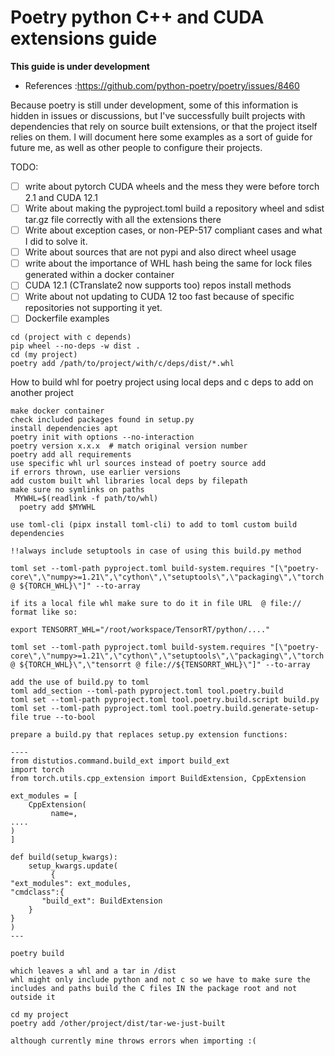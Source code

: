 # Poetry python C++ and CUDA extensions guide

**This guide is under development**



- References :https://github.com/python-poetry/poetry/issues/8460

Because poetry is still under development, some of this information is hidden in issues or discussions, but I've successfully built projects with dependencies that rely on source built extensions, or that the project itself relies on them. I will document here some examples as a sort of guide for future me, as well as other people to configure their projects.

TODO:
- [ ] write about pytorch CUDA wheels and the mess they were before torch 2.1 and CUDA 12.1
- [ ] Write about making the pyproject.toml build a repository wheel and sdist tar.gz file correctly with all the extensions there
- [ ] Write about exception cases, or non-PEP-517 compliant cases and what I did to solve it.
- [ ] Write about sources that are not pypi and also direct wheel usage
- [ ] write about the importance of WHL hash being the same for lock files generated within a docker container
- [ ] CUDA 12.1 (CTranslate2 now supports too) repos install methods
- [ ] Write about not updating to CUDA 12 too fast because of specific repositories not supporting it yet.
- [ ] Dockerfile examples

```
cd (project with c depends)
pip wheel --no-deps -w dist .
cd (my project)
poetry add /path/to/project/with/c/deps/dist/*.whl

```  


How to build whl for poetry project using local deps and c deps to add on another project


```
make docker container
check included packages found in setup.py
install dependencies apt
poetry init with options --no-interaction 
poetry version x.x.x  # match original version number
poetry add all requirements
use specific whl url sources instead of poetry source add
if errors thrown, use earlier versions
add custom built whl libraries local deps by filepath
make sure no symlinks on paths 
 MYWHL=$(readlink -f path/to/whl)
  poetry add $MYWHL

use toml-cli (pipx install toml-cli) to add to toml custom build dependencies 

!!always include setuptools in case of using this build.py method

toml set --toml-path pyproject.toml build-system.requires "[\"poetry-core\",\"numpy>=1.21\",\"cython\",\"setuptools\",\"packaging\",\"torch @ ${TORCH_WHL}\"]" --to-array

if its a local file whl make sure to do it in file URL  @ file:// format like so:

export TENSORRT_WHL="/root/workspace/TensorRT/python/...."

toml set --toml-path pyproject.toml build-system.requires "[\"poetry-core\",\"numpy>=1.21\",\"cython\",\"setuptools\",\"packaging\",\"torch @ ${TORCH_WHL}\",\"tensorrt @ file://${TENSORRT_WHL}\"]" --to-array

add the use of build.py to toml
toml add_section --toml-path pyproject.toml tool.poetry.build
toml set --toml-path pyproject.toml tool.poetry.build.script build.py
toml set --toml-path pyproject.toml tool.poetry.build.generate-setup-file true --to-bool

prepare a build.py that replaces setup.py extension functions:

----
from distutios.command.build_ext import build_ext
import torch
from torch.utils.cpp_extension import BuildExtension, CppExtension

ext_modules = [
    CppExtension(
         name=,
....
)
]

def build(setup_kwargs):
    setup_kwargs.update(
         {
"ext_modules": ext_modules,
"cmdclass":{
       "build_ext": BuildExtension
    }
}
)
---

poetry build

which leaves a whl and a tar in /dist
whl might only include python and not c so we have to make sure the includes and paths build the C files IN the package root and not outside it

cd my project
poetry add /other/project/dist/tar-we-just-built

although currently mine throws errors when importing :(


```

<!--



-->